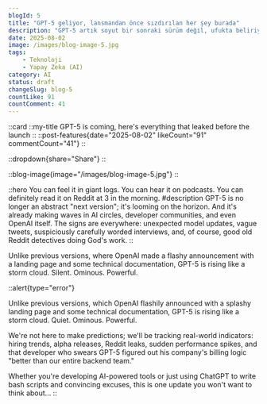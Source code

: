 ```yaml
---
blogId: 5
title: "GPT-5 geliyor, lansmandan önce sızdırılan her şey burada"
description: "GPT-5 artık soyut bir sonraki sürüm değil, ufukta beliriyor. Ve şimdiden yapay zekaçevrelerinde, geliştirici topluluklarında ve hatta OpenAI nin kendisinde yankı uyandırmaya başladı. İşaretler her yerde: beklenmedik model güncellemeleri, muğlak tweetler, şüpheli derecede dikkatli ifadelerle yazılmış röportajlar ve tabii ki, Tanrı'nın işini yapan eski güzel Reddit dedektifleri."
date: 2025-08-02
image: /images/blog-image-5.jpg
tags:
    - Teknoloji
    - Yapay Zeka (AI)
category: AI
status: draft
changeSlug: blog-5
countLike: 91
countComment: 41
---
```


::card
::my-title
GPT-5 is coming, here's everything that leaked before the launch
::
::post-features{date="2025-08-02" likeCount="91" commentCount="41"}
::

::dropdown{share="Share"}
::

::blog-image{image="/images/blog-image-5.jpg"}
::

::hero
You can feel it in giant logs. You can hear it on podcasts. You can definitely read it on Reddit at 3 in the morning.
#description
GPT-5 is no longer an abstract "next version"; it's looming on the horizon. And it's already making waves in AI circles, developer communities, and even OpenAI itself. The signs are everywhere: unexpected model updates, vague tweets, suspiciously carefully worded interviews, and, of course, good old Reddit detectives doing God's work.
::

Unlike previous versions, where OpenAI made a flashy announcement with a landing page and some technical documentation, GPT-5 is rising like a storm cloud. Silent. Ominous. Powerful.

::alert{type="error"}

Unlike previous versions, which OpenAI flashily announced with a splashy landing page and some technical documentation, GPT-5 is rising like a storm cloud. Quiet. Ominous. Powerful.

We're not here to make predictions; we'll be tracking real-world indicators: hiring trends, alpha releases, Reddit leaks, sudden performance spikes, and that developer who swears GPT-5 figured out his company's billing logic "better than our entire backend team."

Whether you're developing AI-powered tools or just using ChatGPT to write bash scripts and convincing excuses, this is one update you won't want to think about...
::